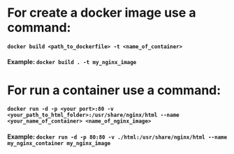 # For create a docker image use a command:

#### `docker build <path_to_dockerfile> -t <name_of_container>`

#### Example: `docker build . -t my_nginx_image`

# For run a container use a command:

#### `docker run -d -p <your port>:80 -v <your_path_to_html_folder>:/usr/share/nginx/html --name <your_name_of_container> <name_of_nginx_image>`

#### Example: `docker run -d -p 80:80 -v ./html:/usr/share/nginx/html --name my_nginx_container my_nginx_image`
